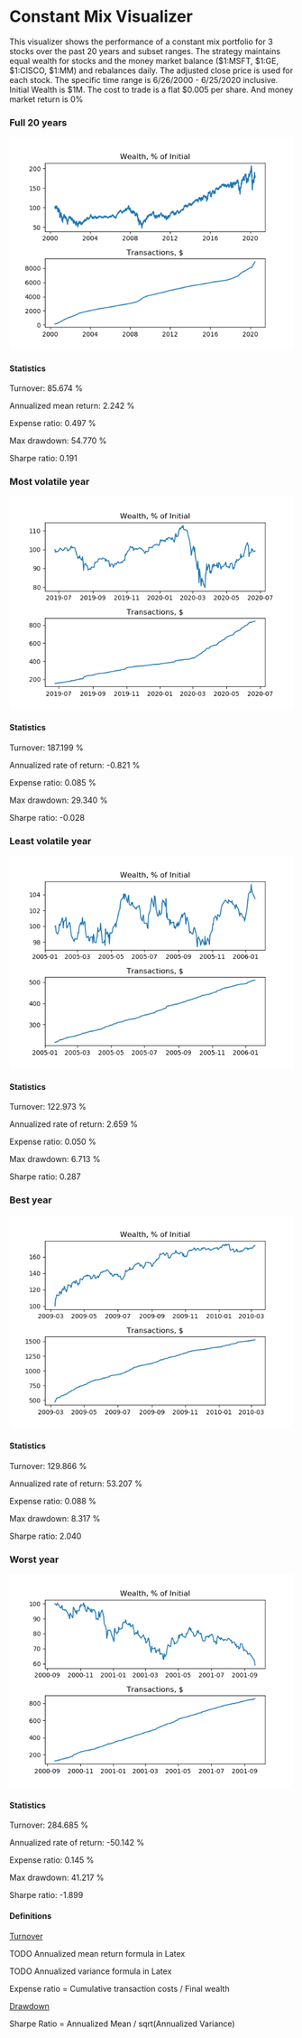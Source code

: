 # Constant Mix Visualizer

This visualizer shows the performance of a constant mix portfolio for 3 stocks over the past 20 years and subset ranges. The strategy maintains equal wealth for stocks and the money market balance ($1:MSFT, $1:GE, $1:CISCO, $1:MM) and rebalances daily. The adjusted close price is used for each stock. The specific time range is 6/26/2000 - 6/25/2020 inclusive. Initial Wealth is $1M. The cost to trade is a flat $0.005 per share. And money market return is 0%

### Full 20 years
![Full 20](images/full_20.png) 

#### Statistics

Turnover: 85.674 %

Annualized mean return: 2.242 %

Expense ratio: 0.497 %

Max drawdown: 54.770 %

Sharpe ratio: 0.191

### Most volatile year
![Most Volatile](images/most_volatile.png) 

#### Statistics

Turnover: 187.199 %

Annualized rate of return: -0.821 %

Expense ratio: 0.085 %

Max drawdown: 29.340 %

Sharpe ratio: -0.028

### Least volatile year
![Least Volatile](images/least_volatile.png) 

#### Statistics

Turnover: 122.973 %

Annualized rate of return: 2.659 %

Expense ratio: 0.050 %

Max drawdown: 6.713 %

Sharpe ratio: 0.287

### Best year
![Best Year](images/best_year.png) 

#### Statistics

Turnover: 129.866 %

Annualized rate of return: 53.207 %

Expense ratio: 0.088 %

Max drawdown: 8.317 %

Sharpe ratio: 2.040

### Worst year
![Worst Year](images/worst_year.png) 

#### Statistics

Turnover: 284.685 %

Annualized rate of return: -50.142 %

Expense ratio: 0.145 %

Max drawdown: 41.217 %

Sharpe ratio: -1.899

#### Definitions
[Turnover](https://www.investopedia.com/terms/a/annual-turnover.asp)

TODO Annualized mean return formula in Latex

TODO Annualized variance formula in Latex

Expense ratio = Cumulative transaction costs / Final wealth

[Drawdown](https://en.wikipedia.org/wiki/Drawdown_(economics))

Sharpe Ratio  = Annualized Mean / sqrt(Annualized Variance)
